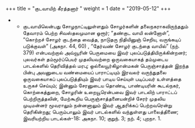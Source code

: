 ﻿+++
title = "குடவாயிற் கீரத்தனார்  "
weight = 1
date = "2019-05-12"
+++


- - குடவாயிலென்பது சோழநாட்டிலுள்ளதும் சோழர்களின் தலைநகராகவிருந்ததும் தேவாரம் பெற்ற சிவஸ்தலமுமான ஓரூர்; “தண்குட வாயி லன்னோள்”, “கொற்றச் சோழர் குடந்தை வைத்த, நாடுதரு நிதியினுஞ் செறிய, வருங்கடிப் படுக்குவள்” (அகநா. 44, 60) , “தேர்வண் சோழர் குடந்தை வாயில்” (நற். 379)  என்பவற்றால் அவ்வூரின் பெருமையை இவர் புலப்படுத்தியிருக்கின்றனர்; புலவர்கள் தம்மூர்ப்பெயர் முதலியவற்றை ஒருவகையாகத் தம்முடைய பாடல்களில் தெரிவித்தல் மரபு; ஒல்லையூர்கிழான்மகன் பெருஞ்சாத்தன் இறந்த பின்பு அவனுடைய வண்மையைப் பாராட்டியும் இரவலர் வருந்துதலை ஒருவகையாகப் புலப்படுத்தியும் இவர் பாடிய செய்யுள் படிப்பவர் உள்ளத்தை உருகச் செய்யும்; இன்னும் சேரனுடைய தொண்டி, பாண்டியரின் கூடல்நகர், கொற்கைத்துறை, சோழரின் உறையூரென்பவை இவர் பாடலிற் பாராட்டப் பெற்றிருத்தலின், மேற்கூறிய பெருஞ்சாத்தனையன்றிச் சேரர் முதலிய முடிமன்னர் மூவராலும் நன்னனாலும் இவர் ஆதரிக்கப் பெற்றவரென்று தெரிகின்றது; பெரும்பாலும் இவர் பாடல்களில் வந்துள்ளது பாலைத்திணை; இவரியற்றிய பாடல்கள்-18:  அகநா. 10;  குறுந். 3;  நற். 4;  புறநா. 1. 
